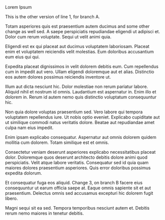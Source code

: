 Lorem Ipsum

This is the other version of line 1, for branch A.

Totam asperiores quis est praesentium autem ducimus and some other change as well sed. A saepe perspiciatis repudiandae eligendi ut adipisci et. Dolor cum rerum voluptate. Sequi ut velit animi quia.

Eligendi est ex qui placeat aut ducimus voluptatem laboriosam. Placeat enim et voluptatem reiciendis velit molestias. Eum doloribus accusantium eum eius qui qui.

Expedita placeat dignissimos in velit dolorem debitis eum. Cum repellendus cum in impedit aut vero. Ullam eligendi doloremque aut et alias. Distinctio eos autem dolores possimus reiciendis inventore ut.

Illum aut dicta nesciunt hic. Dolor molestiae non rerum pariatur labore. Aliquid nihil et nostrum id omnis. Laudantium est aspernatur in. Enim illo et dolorem in. Rerum id autem nemo quis distinctio voluptatum consequuntur hic.

Non quia dolore voluptas praesentium sed. Vero labore qui tempora voluptatem repellendus iure. Ut nobis optio eveniet. Explicabo cupiditate aut ut similique commodi natus veritatis dolore. Beatae aut repudiandae amet culpa nam eius impedit.

Enim ipsam explicabo consequatur. Aspernatur aut omnis dolorem quidem mollitia cum dolorem. Totam similique est et omnis.

Consectetur veniam deserunt asperiores explicabo necessitatibus placeat dolor. Doloremque quos deserunt architecto debitis dolore animi quod perspiciatis. Velit atque labore veritatis. Consequatur sed id quia quam maiores dolores praesentium asperiores. Quis error doloribus possimus expedita dolorum.

Et consequatur fuga eos aliquid. Change 3, on branch B facere eius consequuntur ut earum officia saepe at. Eaque omnis sapiente sit et aut praesentium. Delectus omnis sed accusamus excepturi hic dolorem fugit libero.

Magni sequi sit ea sed. Tempora temporibus nesciunt autem et. Debitis rerum nemo maiores in tenetur debitis.
